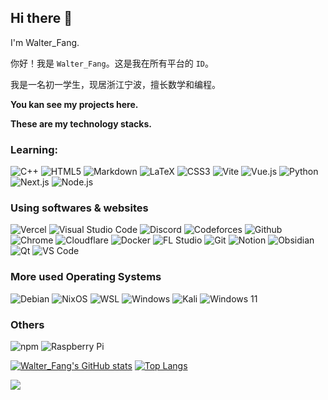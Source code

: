 ## Hi there 👋

I'm Walter_Fang.

你好！我是 `Walter_Fang`。这是我在所有平台的 `ID`。

我是一名初一学生，现居浙江宁波，擅长数学和编程。

**You kan see my projects here.**

**These are my technology stacks.**

### Learning:
![C++](https://img.shields.io/badge/c++-%2300599C.svg?style=for-the-badge&logo=c%2B%2B&logoColor=white)
![HTML5](https://img.shields.io/badge/html5-%23E34F26.svg?style=for-the-badge&logo=html5&logoColor=white)
![Markdown](https://img.shields.io/badge/markdown-%23000000.svg?style=for-the-badge&logo=markdown&logoColor=white)
![LaTeX](https://img.shields.io/badge/latex-%23008080.svg?style=for-the-badge&logo=latex&logoColor=white)
![CSS3](https://img.shields.io/badge/css3-%231572B6.svg?style=for-the-badge&logo=css3&logoColor=white)
![Vite](https://img.shields.io/badge/vite-%23646CFF.svg?style=for-the-badge&logo=vite&logoColor=white)
![Vue.js](https://img.shields.io/badge/vuejs-%2335495e.svg?style=for-the-badge&logo=vuedotjs&logoColor=%234FC08D)
![Python](https://img.shields.io/badge/python-3670A0?style=for-the-badge&logo=python&logoColor=ffdd54)
![Next.js](https://ziadoua.github.io/m3-Markdown-Badges/badges/NextJS/nextjs1.svg)
![Node.js](https://ziadoua.github.io/m3-Markdown-Badges/badges/NodeJS/nodejs2.svg)

### Using softwares & websites
![Vercel](https://img.shields.io/badge/vercel-%23000000.svg?style=for-the-badge&logo=vercel&logoColor=white)
![Visual Studio Code](https://img.shields.io/badge/Visual%20Studio%20Code-0078d7.svg?style=for-the-badge&logo=visual-studio-code&logoColor=white)
![Discord](https://img.shields.io/badge/Discord-7289DA?style=for-the-badge&logo=discord&logoColor=white)
![Codeforces](https://img.shields.io/badge/Codeforces-445f9d?style=for-the-badge&logo=Codeforces&logoColor=white)
![Github](https://img.shields.io/badge/GitHub-100000?style=for-the-badge&logo=github&logoColor=white)
![Chrome](https://ziadoua.github.io/m3-Markdown-Badges/badges/Chrome/chrome2.svg)
![Cloudflare](https://ziadoua.github.io/m3-Markdown-Badges/badges/Cloudflare/cloudflare2.svg)
![Docker](https://ziadoua.github.io/m3-Markdown-Badges/badges/Docker/docker3.svg)
![FL Studio](https://ziadoua.github.io/m3-Markdown-Badges/badges/FLStudio/flstudio2.svg)
![Git](https://ziadoua.github.io/m3-Markdown-Badges/badges/Git/git2.svg)
![Notion](https://ziadoua.github.io/m3-Markdown-Badges/badges/Notion/notion1.svg)
![Obsidian](https://ziadoua.github.io/m3-Markdown-Badges/badges/Obsidian/obsidian2.svg)
![Qt](https://ziadoua.github.io/m3-Markdown-Badges/badges/Qt/qt2.svg)
![VS Code](https://ziadoua.github.io/m3-Markdown-Badges/badges/VisualStudioCode/visualstudiocode2.svg)

### More used Operating Systems
![Debian](https://img.shields.io/badge/Debian-A81D33?style=for-the-badge&logo=debian&logoColor=white)
![NixOS](https://img.shields.io/badge/NixOS-5277C3?style=for-the-badge&logo=nixos&logoColor=white)
![WSL](https://img.shields.io/badge/WSL-0a97f5?style=for-the-badge&logo=linux&logoColor=white)
![Windows](https://img.shields.io/badge/Windows-0078D6?style=for-the-badge&logo=windows&logoColor=white)
![Kali](https://ziadoua.github.io/m3-Markdown-Badges/badges/KaliLinux/kalilinux2.svg)
![Windows 11](https://ziadoua.github.io/m3-Markdown-Badges/badges/Windows11/windows113.svg)

### Others
![npm](https://ziadoua.github.io/m3-Markdown-Badges/badges/npm/npm1.svg)
![Raspberry Pi](https://ziadoua.github.io/m3-Markdown-Badges/badges/RaspberryPI/raspberrypi2.svg)

[![Walter_Fang's GitHub stats](https://github-readme-stats.vercel.app/api?username=walterfang12)](https://github.com/walterfang12/github-readme-stats)
[![Top Langs](https://github-readme-stats.vercel.app/api/top-langs/?username=walterfang12&layout=compact)](https://github.com/walterfang12/github-readme-stats)

![](https://komarev.com/ghpvc/?username=walterfang1209&color=green)
